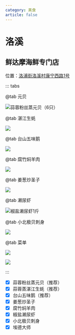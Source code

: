 ```yaml
---
category: 美食
article: false
---
```


# 洛溪

## 鲜达摩海鲜专门店

<i class="fa-solid fa-location-dot"></i> 位置：<a href="https://ditu.amap.com/place/B0FFJG1AQK" target="_blank">洛浦街洛溪村康宁西路1号</a>

::: tabs

@tab 元贝

![蒜蓉粉丝蒸元贝（6只）](https://img.sherry4869.com/blog/life/food/china/guangdong/guangzhou/py/lx/xdm/7.jpg)

@tab 湛江生蚝

![](https://img.sherry4869.com/blog/life/food/china/guangdong/guangzhou/py/lx/xdm/3.jpg)

@tab 台山五味鹅

![](https://img.sherry4869.com/blog/life/food/china/guangdong/guangzhou/py/lx/xdm/4.jpg)

@tab 腐竹焖羊肉

![](https://img.sherry4869.com/blog/life/food/china/guangdong/guangzhou/py/lx/xdm/5.jpg)

@tab 姜葱炒圣子

![](https://img.sherry4869.com/blog/life/food/china/guangdong/guangzhou/py/lx/xdm/6.jpg)

@tab 濑尿虾

![椒盐濑尿虾1斤](https://img.sherry4869.com/blog/life/food/china/guangdong/guangzhou/py/lx/xdm/8.jpg)

@tab 小北极贝刺身

![](https://img.sherry4869.com/blog/life/food/china/guangdong/guangzhou/py/lx/xdm/2.jpg)

@tab 菜单

![](https://img.sherry4869.com/blog/life/food/china/guangdong/guangzhou/py/lx/xdm/1.jpg)

![](https://img.sherry4869.com/blog/life/food/china/guangdong/guangzhou/py/lx/xdm/9.jpg)

:::

- [x] 蒜蓉粉丝蒸元贝（推荐）
- [x] 蒜蓉蒸湛江生蚝（推荐）
- [x] 台山五味鹅（推荐）
- [x] 姜葱炒圣子
- [x] 腐竹焖羊肉
- [x] 椒盐濑尿虾
- [x] 小北极贝刺身
- [x] 埃德大师